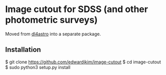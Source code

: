 # Image cutout for SDSS (and other photometric surveys)

Moved from [dl4astro](https://github.com/EdwardJKim/dl4astro/tree/master/scripts) into a separate package.

## Installation

$ git clone https://github.com/edwardjkim/image-cutout
$ cd image-cutout
$ sudo python3 setup.py install

